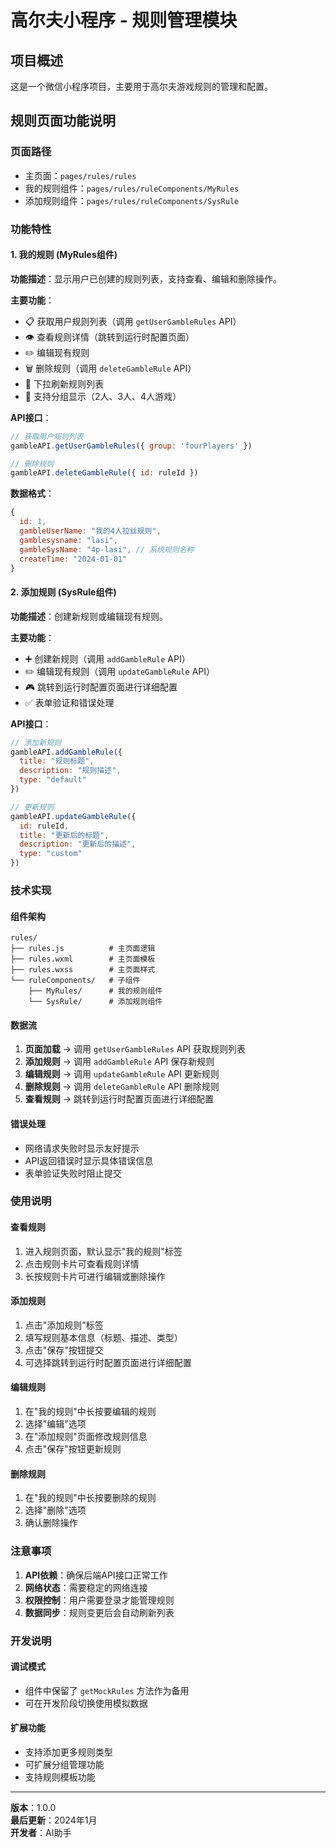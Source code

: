# 高尔夫小程序 - 规则管理模块

## 项目概述
这是一个微信小程序项目，主要用于高尔夫游戏规则的管理和配置。

## 规则页面功能说明

### 页面路径
- 主页面：`pages/rules/rules`
- 我的规则组件：`pages/rules/ruleComponents/MyRules`
- 添加规则组件：`pages/rules/ruleComponents/SysRule`

### 功能特性

#### 1. 我的规则 (MyRules组件)
**功能描述**：显示用户已创建的规则列表，支持查看、编辑和删除操作。

**主要功能**：
- 📋 获取用户规则列表（调用 `getUserGambleRules` API）
- 👁️ 查看规则详情（跳转到运行时配置页面）
- ✏️ 编辑现有规则
- 🗑️ 删除规则（调用 `deleteGambleRule` API）
- 🔄 下拉刷新规则列表
- 📱 支持分组显示（2人、3人、4人游戏）

**API接口**：
```javascript
// 获取用户规则列表
gambleAPI.getUserGambleRules({ group: 'fourPlayers' })

// 删除规则
gambleAPI.deleteGambleRule({ id: ruleId })
```

**数据格式**：
```javascript
{
  id: 1,
  gambleUserName: "我的4人拉丝规则",
  gamblesysname: "lasi",
  gambleSysName: "4p-lasi", // 系统规则名称
  createTime: "2024-01-01"
}
```

#### 2. 添加规则 (SysRule组件)
**功能描述**：创建新规则或编辑现有规则。

**主要功能**：
- ➕ 创建新规则（调用 `addGambleRule` API）
- ✏️ 编辑现有规则（调用 `updateGambleRule` API）
- 🎮 跳转到运行时配置页面进行详细配置
- ✅ 表单验证和错误处理

**API接口**：
```javascript
// 添加新规则
gambleAPI.addGambleRule({
  title: "规则标题",
  description: "规则描述",
  type: "default"
})

// 更新规则
gambleAPI.updateGambleRule({
  id: ruleId,
  title: "更新后的标题",
  description: "更新后的描述",
  type: "custom"
})
```

### 技术实现

#### 组件架构
```
rules/
├── rules.js          # 主页面逻辑
├── rules.wxml        # 主页面模板
├── rules.wxss        # 主页面样式
└── ruleComponents/   # 子组件
    ├── MyRules/      # 我的规则组件
    └── SysRule/      # 添加规则组件
```

#### 数据流
1. **页面加载** → 调用 `getUserGambleRules` API 获取规则列表
2. **添加规则** → 调用 `addGambleRule` API 保存新规则
3. **编辑规则** → 调用 `updateGambleRule` API 更新规则
4. **删除规则** → 调用 `deleteGambleRule` API 删除规则
5. **查看规则** → 跳转到运行时配置页面进行详细配置

#### 错误处理
- 网络请求失败时显示友好提示
- API返回错误时显示具体错误信息
- 表单验证失败时阻止提交

### 使用说明

#### 查看规则
1. 进入规则页面，默认显示"我的规则"标签
2. 点击规则卡片可查看规则详情
3. 长按规则卡片可进行编辑或删除操作

#### 添加规则
1. 点击"添加规则"标签
2. 填写规则基本信息（标题、描述、类型）
3. 点击"保存"按钮提交
4. 可选择跳转到运行时配置页面进行详细配置

#### 编辑规则
1. 在"我的规则"中长按要编辑的规则
2. 选择"编辑"选项
3. 在"添加规则"页面修改规则信息
4. 点击"保存"按钮更新规则

#### 删除规则
1. 在"我的规则"中长按要删除的规则
2. 选择"删除"选项
3. 确认删除操作

### 注意事项

1. **API依赖**：确保后端API接口正常工作
2. **网络状态**：需要稳定的网络连接
3. **权限控制**：用户需要登录才能管理规则
4. **数据同步**：规则变更后会自动刷新列表

### 开发说明

#### 调试模式
- 组件中保留了 `getMockRules` 方法作为备用
- 可在开发阶段切换使用模拟数据

#### 扩展功能
- 支持添加更多规则类型
- 可扩展分组管理功能
- 支持规则模板功能

---

**版本**：1.0.0  
**最后更新**：2024年1月  
**开发者**：AI助手

